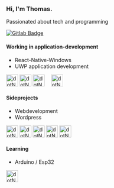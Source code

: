 ### Hi, I'm Thomas.

Passionated about tech and programming

[![Gitlab Badge](https://img.shields.io/badge/-thomahaw-E2432A?style=flat&logo=Gitlab&logoColor=white)](https://gitlab.com/thomahaw)

#### Working in application-development
- React-Native-Windows
- UWP application development

<picture>
	<source media="(prefers-color-scheme: dark)" srcset="https://cdn.simpleicons.org/dotnet/white">
	<img alt="dotNet'" src="https://cdn.simpleicons.org/dotnet/black" width="32" height="32">
</picture>
<picture>
	<source media="(prefers-color-scheme: dark)" srcset="https://cdn.simpleicons.org/react/white">
	<img alt="dotNet'" src="https://cdn.simpleicons.org/react/black" width="32" height="32">
</picture>
<picture>
	<source media="(prefers-color-scheme: dark)" srcset="https://cdn.simpleicons.org/javascript/white">
	<img alt="dotNet'" src="https://cdn.simpleicons.org/javascript/black" width="32" height="32">
</picture>
<picture>
	<source media="(prefers-color-scheme: dark)" srcset="https://cdn.simpleicons.org/html5/white">
	<img alt="dotNet'" src="https://cdn.simpleicons.org/html5/black" width="32" height="32" style="margin-left: 1em">
</picture>

#### Sideprojects
- Webdevelopment
- Wordpress

<picture>
	<source media="(prefers-color-scheme: dark)" srcset="https://cdn.simpleicons.org/CSS3/white">
	<img alt="dotNet'" src="https://cdn.simpleicons.org/CSS3/black" width="32" height="32">
</picture>
<picture>
	<source media="(prefers-color-scheme: dark)" srcset="https://cdn.simpleicons.org/tailwindcss/white">
	<img alt="dotNet'" src="https://cdn.simpleicons.org/tailwindcss/black" width="32" height="32">
</picture>
<picture>
	<source media="(prefers-color-scheme: dark)" srcset="https://cdn.simpleicons.org/bootstrap/white">
	<img alt="dotNet'" src="https://cdn.simpleicons.org/bootstrap/black" width="32" height="32">
</picture>
<picture>
	<source media="(prefers-color-scheme: dark)" srcset="https://cdn.simpleicons.org/wordpress/white">
	<img alt="dotNet'" src="https://cdn.simpleicons.org/wordpress/black" width="32" height="32">
</picture>
<picture>
	<source media="(prefers-color-scheme: dark)" srcset="https://cdn.simpleicons.org/next.js/white">
	<img alt="dotNet'" src="https://cdn.simpleicons.org/next.js/black" width="32" height="32">
</picture>
  
#### Learning
- Arduino / Esp32
<picture>
	<source media="(prefers-color-scheme: dark)" srcset="https://cdn.simpleicons.org/arduino/white">
	<img alt="dotNet'" src="https://cdn.simpleicons.org/arduino/black" width="32" height="32">
</picture>
